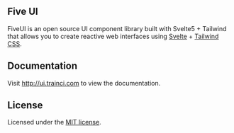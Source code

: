 Five UI
--

FiveUI is an open source UI component library built with Svelte5 + Tailwind that allows you to create reactive web interfaces using [Svelte](https://svelte.dev/) + [Tailwind CSS](https://tailwindcss.com/).

Documentation
--

Visit http://ui.trainci.com to view the documentation.

License
--

Licensed under the [MIT license]().
